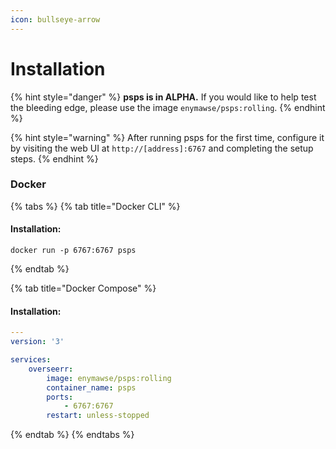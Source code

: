 ```yaml
---
icon: bullseye-arrow
---
```


# Installation

{% hint style="danger" %}
**psps is in ALPHA.** If you would like to help test the bleeding edge, please use the image `enymawse/psps:rolling`.
{% endhint %}

{% hint style="warning" %}
After running psps for the first time, configure it by visiting the web UI at `http://[address]:6767` and completing the setup steps.
{% endhint %}



### Docker

{% tabs %}
{% tab title="Docker CLI" %}
#### Installation:

```shell
docker run -p 6767:6767 psps
```
{% endtab %}

{% tab title="Docker Compose" %}
#### Installation:

```yaml
---
version: '3'

services:
    overseerr:
        image: enymawse/psps:rolling
        container_name: psps
        ports:
            - 6767:6767
        restart: unless-stopped

```
{% endtab %}
{% endtabs %}



